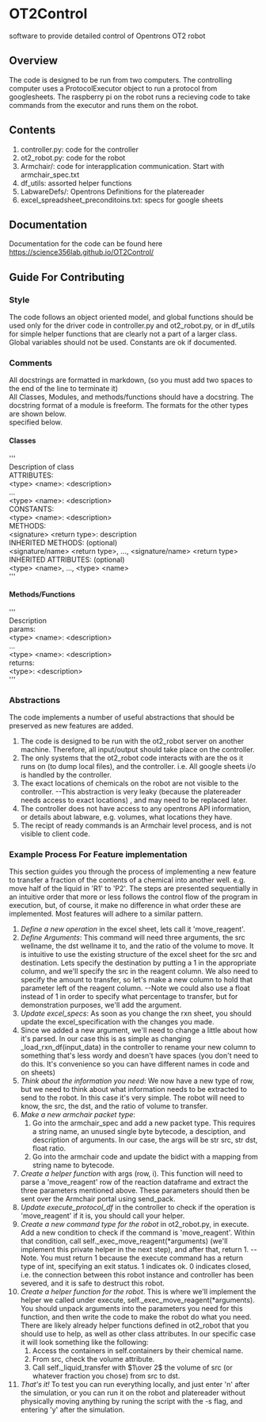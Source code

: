 # OT2Control
software to provide detailed control of Opentrons OT2 robot
## Overview  
The code is designed to be run from two computers. The controlling computer uses a 
ProtocolExecutor object to run a protocol from googlesheets. The raspberry pi on the robot runs 
a recieving code to take commands from the executor and runs them on the robot.
## Contents  
1. controller.py: code for the controller  
2. ot2\_robot.py: code for the robot  
3. Armchair/: code for interapplication communication. Start with armchair\_spec.txt  
4. df\_utils: assorted helper functions  
5. LabwareDefs/: Opentrons Definitions for the platereader  
6. excel\_spreadsheet\_preconditoins.txt: specs for google sheets  

## Documentation
Documentation for the code can be found here https://science356lab.github.io/OT2Control/
## Guide For Contributing
### Style
The code follows an object oriented model, and global functions should be used only for the
driver code in controller.py and ot2\_robot.py, or in df\_utils for simple helper functions that 
are 
clearly not a part of a larger class. Global variables should not be used. Constants are ok if 
documented.  
### Comments
All docstrings are formatted in markdown, (so you must add two spaces to the end of the line to
terminate it)  
All Classes, Modules, and methods/functions should have a docstring. The docstring format of a 
module is freeform. The formats for the other types are shown below.  
specified below.  
#### Classes
'''  
Description of class  
ATTRIBUTES:  
    <type\> <name\>: <description\>  
    ...  
    <type\> <name\>: <description\>  
CONSTANTS:  
    <type\> <name\>: <description\>  
METHODS:  
    <signature\> <return type\>: description  
INHERITED METHODS: (optional)  
    <signature/name\> <return type\>, ..., <signature/name\> <return type\>  
INHERITED ATTRIBUTES: (optional)  
    <type\> <name\>, ..., <type\> <name\>  
'''  
#### Methods/Functions  
'''  
Description  
params:  
    <type\> <name\>: <description\>  
    ...  
    <type\> <name\>: <description\>  
returns:  
    <type\>: <description\>  
'''  
### Abstractions
The code implements a number of useful abstractions that should be preserved as new features are
added.  
1. The code is designed to be run with the ot2\_robot server on another machine. Therefore, all
input/output should take place on the controller.  
2. The only systems that the ot2\_robot code interacts with are the os it runs on (to dump local files), and the controller. i.e. All google sheets i/o is handled by the controller.  
3. The exact locations of chemicals on the robot are not visible to the controller.
--This abstraction is very leaky (because the platereader needs access to exact locations)
, and may need to be replaced later.  
4. The controller does not have access to any opentrons API information, or details about labware, e.g. volumes, what locations they have.  
5. The recipt of ready commands is an Armchair level process, and is not visible to client code.  
### Example Process For Feature implementation
This section guides you through the process of implementing a new feature to transfer a fraction
of the contents of a chemical into another well. e.g. move half of the liquid in 'R1' to 'P2'.
The steps are presented sequentially in an intuitive order that more or less follows the control
flow of the program in execution, but, of course, it make no difference in what order these are
implemented.
Most features will adhere to a similar pattern.  

1. *Define a new operation* in the excel sheet, lets call it 'move\_reagent'.  
2. *Define Arguments*: This command will need three arguments, the src wellname, the dst wellname
it to, and the ratio of the volume to move. It is intuitive to use the existing structure of the
excel sheet for the
src and destination. Lets specify the destination by putting a 1 in the appropriate column, and
we'll specify the src in the reagent column. We also need to specify the amount to transfer, so
let's make a new column to hold that parameter left of the reagent column. --Note we could also
use a float instead of 1 in order to specify what percentage to transfer, but for demonstration
purposes, we'll add the argument.  
3. *Update excel\_specs*: As soon as you change the rxn sheet, you should update the 
excel\_specification with the changes
you made.  
4. Since we added a new argument, we'll need to change a little about how it's parsed. In our case
this is as simple as changing \_load\_rxn\_df(input\_data) in the controller to rename your new
column to something that's less wordy and doesn't have spaces (you don't need to do this. It's
convenience so you can have different names in code and on sheets)  
4. *Think about the information you need*: We now have a new type of row,
but we need to think about what information needs to be extracted
to send to the robot. In this case it's very simple. The robot will need to know, the src, the dst,
and the ratio of volume to transfer.  
5. *Make a new armchair packet type*:
    1. Go into the armchair\_spec and add a new packet type. This requires a string name, an 
    unused single byte bytecode, a desciption, and description of arguments. In our case, the
    args will be str src, str dst, float ratio.  
    2. Go into the armchair code and update the bidict with a mapping from string name
    to bytecode.  
6. *Create a helper function* with args (row, i). This function will need to parse a 
'move\_reagent' row of the reaction dataframe and extract the three parameters mentioned above.
These parameters should then be sent over the Armchair portal using send\_pack.  
7. *Update execute\_protocol\_df* in the controller to check if the operation is 'move\_reagent'
if it is, you should call your helper.  
8. *Create a new command type for the robot* in ot2\_robot.py, in execute. Add a new condition
to check if the command is 'move\_reagent'. Within that condition, call
self.\_exec\_move\_reagent(\*arguments) (we'll implement this private helper in the next step),
and after that, return 1. --Note. You must return 1 because the execute command has a return type
of int, specifying an exit status. 1 indicates ok. 0 indicates closed, i.e. the connection between
this robot instance and controller has been severed, and it is safe to destruct this robot.  
9. *Create a helper function for the robot*. This is where we'll implement the helper we called
under execute, self.\_exec\_move\_reagent(\*arguments). You should unpack arguments into the
parameters you need for this function, and then write the code to make the robot do what
you need. There are likely already helper functions defined in ot2\_robot that you should use to
help, as well as other class attributes. In our specific case it will look something like the
following:
    1. Access the containers in self.containers by their chemical name.  
    2. From src, check the volume attribute.  
    3. Call self.\_liquid\_transfer with $1\over 2$ the volume of src (or whatever fraction you chose)
from src to dst.  
10. *That's it!* To test you can run everything locally, and just enter 'n' after the simulation,
or you can run it on the robot and platereader without physically moving anything by runing
the script with the -s flag, and entering 'y' after the simulation.  
